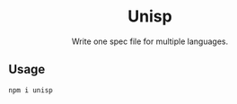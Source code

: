 <h1 align="center">Unisp</h1>

<p align="center">Write one spec file for multiple languages.</p>

## Usage

```shell
npm i unisp
```
